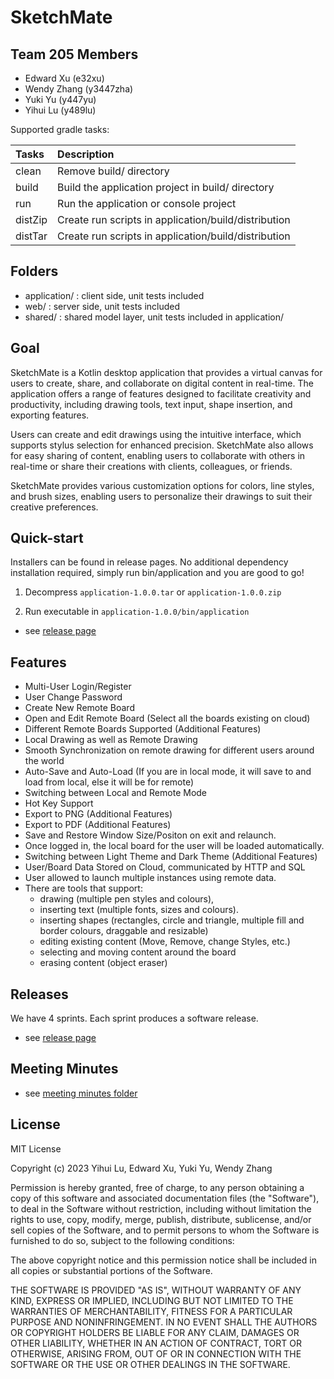 # SketchMate


## Team 205 Members

 - Edward Xu (e32xu)
 - Wendy Zhang (y3447zha)
 - Yuki Yu (y447yu)
 - Yihui Lu (y489lu)

 Supported gradle tasks:

| Tasks   | Description                                          |
|:--------|:-----------------------------------------------------|
| clean   | Remove build/ directory                              |
| build   | Build the application project in build/ directory    |
| run     | Run the application or console project               |
| distZip | Create run scripts in application/build/distribution |
| distTar | Create run scripts in application/build/distribution |

## Folders
- application/ : client side, unit tests included
- web/ : server side, unit tests included
- shared/ : shared model layer, unit tests included in application/

## Goal
SketchMate is a Kotlin desktop application that provides a virtual canvas for users to create, share, and collaborate on digital content in real-time. The application offers a range of features designed to facilitate creativity and productivity, including drawing tools, text input, shape insertion, and exporting features.

Users can create and edit drawings using the intuitive interface, which supports stylus selection for enhanced precision. SketchMate also allows for easy sharing of content, enabling users to collaborate with others in real-time or share their creations with clients, colleagues, or friends.

SketchMate provides various customization options for colors, line styles, and brush sizes, enabling users to personalize their drawings to suit their creative preferences.

## Quick-start
Installers can be found in release pages. No additional dependency installation required, simply run bin/application and you are good to go!
1. Decompress `application-1.0.0.tar` or `application-1.0.0.zip`

2. Run executable in `application-1.0.0/bin/application`
* see [release page](https://git.uwaterloo.ca/e32xu/cs-346-project-whiteboard/-/wikis/home)

## Features
- Multi-User Login/Register
- User Change Password
- Create New Remote Board
- Open and Edit Remote Board (Select all the boards existing on cloud)
- Different Remote Boards Supported (Additional Features)
- Local Drawing as well as Remote Drawing
- Smooth Synchronization on remote drawing for different users around the world
- Auto-Save and Auto-Load (If you are in local mode, it will save to and load from local, else it will be for remote)
- Switching between Local and Remote Mode
- Hot Key Support
- Export to PNG (Additional Features)
- Export to PDF (Additional Features)
- Save and Restore Window Size/Positon on exit and relaunch.
- Once logged in, the local board for the user will be loaded automatically.
- Switching between Light Theme and Dark Theme (Additional Features)
- User/Board Data Stored on Cloud, communicated by HTTP and SQL
- User allowed to launch multiple instances using remote data.
- There are tools that support:
    -  drawing (multiple pen styles and colours),
    -  inserting text (multiple fonts, sizes and colours).
    -  inserting shapes (rectangles, circle and triangle, multiple fill and border colours, draggable and resizable)
    -  editing existing content (Move, Remove, change Styles, etc.)
    -  selecting and moving content around the board
    -  erasing content (object eraser)


## Releases
We have 4 sprints. Each sprint produces a software release.
* see [release page](https://git.uwaterloo.ca/e32xu)

## Meeting Minutes
* see [meeting minutes folder](https://git.uwaterloo.ca/e32xu/cs-346-project-whiteboard/-/tree/main/meeting-minutes)

## License
MIT License

Copyright (c) 2023  Yihui Lu, Edward Xu, Yuki Yu, Wendy Zhang

Permission is hereby granted, free of charge, to any person obtaining a copy
of this software and associated documentation files (the "Software"), to deal
in the Software without restriction, including without limitation the rights
to use, copy, modify, merge, publish, distribute, sublicense, and/or sell
copies of the Software, and to permit persons to whom the Software is
furnished to do so, subject to the following conditions:

The above copyright notice and this permission notice shall be included in all
copies or substantial portions of the Software.

THE SOFTWARE IS PROVIDED "AS IS", WITHOUT WARRANTY OF ANY KIND, EXPRESS OR
IMPLIED, INCLUDING BUT NOT LIMITED TO THE WARRANTIES OF MERCHANTABILITY,
FITNESS FOR A PARTICULAR PURPOSE AND NONINFRINGEMENT. IN NO EVENT SHALL THE
AUTHORS OR COPYRIGHT HOLDERS BE LIABLE FOR ANY CLAIM, DAMAGES OR OTHER
LIABILITY, WHETHER IN AN ACTION OF CONTRACT, TORT OR OTHERWISE, ARISING FROM,
OUT OF OR IN CONNECTION WITH THE SOFTWARE OR THE USE OR OTHER DEALINGS IN THE
SOFTWARE.


